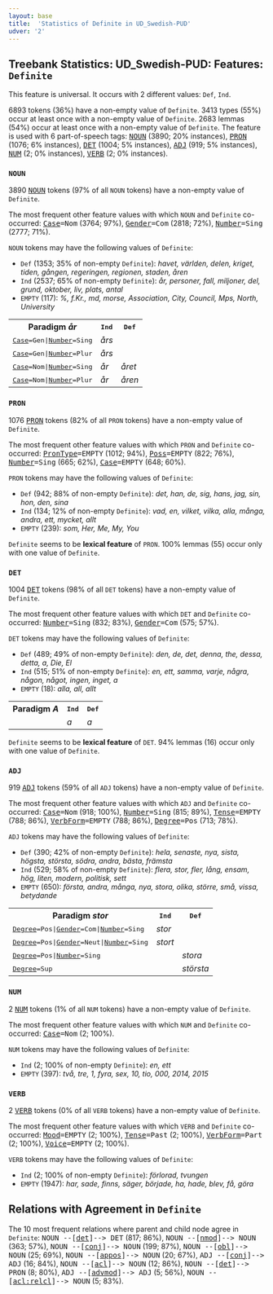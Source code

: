 ```yaml
---
layout: base
title:  'Statistics of Definite in UD_Swedish-PUD'
udver: '2'
---
```


## Treebank Statistics: UD_Swedish-PUD: Features: `Definite`

This feature is universal.
It occurs with 2 different values: `Def`, `Ind`.

6893 tokens (36%) have a non-empty value of `Definite`.
3413 types (55%) occur at least once with a non-empty value of `Definite`.
2683 lemmas (54%) occur at least once with a non-empty value of `Definite`.
The feature is used with 6 part-of-speech tags: <tt><a href="sv_pud-pos-NOUN.html">NOUN</a></tt> (3890; 20% instances), <tt><a href="sv_pud-pos-PRON.html">PRON</a></tt> (1076; 6% instances), <tt><a href="sv_pud-pos-DET.html">DET</a></tt> (1004; 5% instances), <tt><a href="sv_pud-pos-ADJ.html">ADJ</a></tt> (919; 5% instances), <tt><a href="sv_pud-pos-NUM.html">NUM</a></tt> (2; 0% instances), <tt><a href="sv_pud-pos-VERB.html">VERB</a></tt> (2; 0% instances).

### `NOUN`

3890 <tt><a href="sv_pud-pos-NOUN.html">NOUN</a></tt> tokens (97% of all `NOUN` tokens) have a non-empty value of `Definite`.

The most frequent other feature values with which `NOUN` and `Definite` co-occurred: <tt><a href="sv_pud-feat-Case.html">Case</a></tt><tt>=Nom</tt> (3764; 97%), <tt><a href="sv_pud-feat-Gender.html">Gender</a></tt><tt>=Com</tt> (2818; 72%), <tt><a href="sv_pud-feat-Number.html">Number</a></tt><tt>=Sing</tt> (2777; 71%).

`NOUN` tokens may have the following values of `Definite`:

* `Def` (1353; 35% of non-empty `Definite`): <em>havet, världen, delen, kriget, tiden, gången, regeringen, regionen, staden, åren</em>
* `Ind` (2537; 65% of non-empty `Definite`): <em>år, personer, fall, miljoner, del, grund, oktober, liv, plats, antal</em>
* `EMPTY` (117): <em>%, f.Kr., md, morse, Association, City, Council, Mps, North, University</em>

<table>
  <tr><th>Paradigm <i>år</i></th><th><tt>Ind</tt></th><th><tt>Def</tt></th></tr>
  <tr><td><tt><tt><a href="sv_pud-feat-Case.html">Case</a></tt><tt>=Gen</tt>|<tt><a href="sv_pud-feat-Number.html">Number</a></tt><tt>=Sing</tt></tt></td><td><em>års</em></td><td></td></tr>
  <tr><td><tt><tt><a href="sv_pud-feat-Case.html">Case</a></tt><tt>=Gen</tt>|<tt><a href="sv_pud-feat-Number.html">Number</a></tt><tt>=Plur</tt></tt></td><td><em>års</em></td><td></td></tr>
  <tr><td><tt><tt><a href="sv_pud-feat-Case.html">Case</a></tt><tt>=Nom</tt>|<tt><a href="sv_pud-feat-Number.html">Number</a></tt><tt>=Sing</tt></tt></td><td><em>år</em></td><td><em>året</em></td></tr>
  <tr><td><tt><tt><a href="sv_pud-feat-Case.html">Case</a></tt><tt>=Nom</tt>|<tt><a href="sv_pud-feat-Number.html">Number</a></tt><tt>=Plur</tt></tt></td><td><em>år</em></td><td><em>åren</em></td></tr>
</table>

### `PRON`

1076 <tt><a href="sv_pud-pos-PRON.html">PRON</a></tt> tokens (82% of all `PRON` tokens) have a non-empty value of `Definite`.

The most frequent other feature values with which `PRON` and `Definite` co-occurred: <tt><a href="sv_pud-feat-PronType.html">PronType</a></tt><tt>=EMPTY</tt> (1012; 94%), <tt><a href="sv_pud-feat-Poss.html">Poss</a></tt><tt>=EMPTY</tt> (822; 76%), <tt><a href="sv_pud-feat-Number.html">Number</a></tt><tt>=Sing</tt> (665; 62%), <tt><a href="sv_pud-feat-Case.html">Case</a></tt><tt>=EMPTY</tt> (648; 60%).

`PRON` tokens may have the following values of `Definite`:

* `Def` (942; 88% of non-empty `Definite`): <em>det, han, de, sig, hans, jag, sin, hon, den, sina</em>
* `Ind` (134; 12% of non-empty `Definite`): <em>vad, en, vilket, vilka, alla, många, andra, ett, mycket, allt</em>
* `EMPTY` (239): <em>som, Her, Me, My, You</em>

`Definite` seems to be **lexical feature** of `PRON`. 100% lemmas (55) occur only with one value of `Definite`.

### `DET`

1004 <tt><a href="sv_pud-pos-DET.html">DET</a></tt> tokens (98% of all `DET` tokens) have a non-empty value of `Definite`.

The most frequent other feature values with which `DET` and `Definite` co-occurred: <tt><a href="sv_pud-feat-Number.html">Number</a></tt><tt>=Sing</tt> (832; 83%), <tt><a href="sv_pud-feat-Gender.html">Gender</a></tt><tt>=Com</tt> (575; 57%).

`DET` tokens may have the following values of `Definite`:

* `Def` (489; 49% of non-empty `Definite`): <em>den, de, det, denna, the, dessa, detta, a, Die, El</em>
* `Ind` (515; 51% of non-empty `Definite`): <em>en, ett, samma, varje, några, någon, något, ingen, inget, a</em>
* `EMPTY` (18): <em>alla, all, allt</em>

<table>
  <tr><th>Paradigm <i>A</i></th><th><tt>Ind</tt></th><th><tt>Def</tt></th></tr>
  <tr><td><tt></tt></td><td><em>a</em></td><td><em>a</em></td></tr>
</table>

`Definite` seems to be **lexical feature** of `DET`. 94% lemmas (16) occur only with one value of `Definite`.

### `ADJ`

919 <tt><a href="sv_pud-pos-ADJ.html">ADJ</a></tt> tokens (59% of all `ADJ` tokens) have a non-empty value of `Definite`.

The most frequent other feature values with which `ADJ` and `Definite` co-occurred: <tt><a href="sv_pud-feat-Case.html">Case</a></tt><tt>=Nom</tt> (918; 100%), <tt><a href="sv_pud-feat-Number.html">Number</a></tt><tt>=Sing</tt> (815; 89%), <tt><a href="sv_pud-feat-Tense.html">Tense</a></tt><tt>=EMPTY</tt> (788; 86%), <tt><a href="sv_pud-feat-VerbForm.html">VerbForm</a></tt><tt>=EMPTY</tt> (788; 86%), <tt><a href="sv_pud-feat-Degree.html">Degree</a></tt><tt>=Pos</tt> (713; 78%).

`ADJ` tokens may have the following values of `Definite`:

* `Def` (390; 42% of non-empty `Definite`): <em>hela, senaste, nya, sista, högsta, största, södra, andra, bästa, främsta</em>
* `Ind` (529; 58% of non-empty `Definite`): <em>flera, stor, fler, lång, ensam, hög, liten, modern, politisk, sett</em>
* `EMPTY` (650): <em>första, andra, många, nya, stora, olika, större, små, vissa, betydande</em>

<table>
  <tr><th>Paradigm <i>stor</i></th><th><tt>Ind</tt></th><th><tt>Def</tt></th></tr>
  <tr><td><tt><tt><a href="sv_pud-feat-Degree.html">Degree</a></tt><tt>=Pos</tt>|<tt><a href="sv_pud-feat-Gender.html">Gender</a></tt><tt>=Com</tt>|<tt><a href="sv_pud-feat-Number.html">Number</a></tt><tt>=Sing</tt></tt></td><td><em>stor</em></td><td></td></tr>
  <tr><td><tt><tt><a href="sv_pud-feat-Degree.html">Degree</a></tt><tt>=Pos</tt>|<tt><a href="sv_pud-feat-Gender.html">Gender</a></tt><tt>=Neut</tt>|<tt><a href="sv_pud-feat-Number.html">Number</a></tt><tt>=Sing</tt></tt></td><td><em>stort</em></td><td></td></tr>
  <tr><td><tt><tt><a href="sv_pud-feat-Degree.html">Degree</a></tt><tt>=Pos</tt>|<tt><a href="sv_pud-feat-Number.html">Number</a></tt><tt>=Sing</tt></tt></td><td></td><td><em>stora</em></td></tr>
  <tr><td><tt><tt><a href="sv_pud-feat-Degree.html">Degree</a></tt><tt>=Sup</tt></tt></td><td></td><td><em>största</em></td></tr>
</table>

### `NUM`

2 <tt><a href="sv_pud-pos-NUM.html">NUM</a></tt> tokens (1% of all `NUM` tokens) have a non-empty value of `Definite`.

The most frequent other feature values with which `NUM` and `Definite` co-occurred: <tt><a href="sv_pud-feat-Case.html">Case</a></tt><tt>=Nom</tt> (2; 100%).

`NUM` tokens may have the following values of `Definite`:

* `Ind` (2; 100% of non-empty `Definite`): <em>en, ett</em>
* `EMPTY` (397): <em>två, tre, 1, fyra, sex, 10, tio, 000, 2014, 2015</em>

### `VERB`

2 <tt><a href="sv_pud-pos-VERB.html">VERB</a></tt> tokens (0% of all `VERB` tokens) have a non-empty value of `Definite`.

The most frequent other feature values with which `VERB` and `Definite` co-occurred: <tt><a href="sv_pud-feat-Mood.html">Mood</a></tt><tt>=EMPTY</tt> (2; 100%), <tt><a href="sv_pud-feat-Tense.html">Tense</a></tt><tt>=Past</tt> (2; 100%), <tt><a href="sv_pud-feat-VerbForm.html">VerbForm</a></tt><tt>=Part</tt> (2; 100%), <tt><a href="sv_pud-feat-Voice.html">Voice</a></tt><tt>=EMPTY</tt> (2; 100%).

`VERB` tokens may have the following values of `Definite`:

* `Ind` (2; 100% of non-empty `Definite`): <em>förlorad, tvungen</em>
* `EMPTY` (1947): <em>har, sade, finns, säger, började, ha, hade, blev, få, göra</em>

## Relations with Agreement in `Definite`

The 10 most frequent relations where parent and child node agree in `Definite`:
<tt>NOUN --[<tt><a href="sv_pud-dep-det.html">det</a></tt>]--> DET</tt> (817; 86%),
<tt>NOUN --[<tt><a href="sv_pud-dep-nmod.html">nmod</a></tt>]--> NOUN</tt> (363; 57%),
<tt>NOUN --[<tt><a href="sv_pud-dep-conj.html">conj</a></tt>]--> NOUN</tt> (199; 87%),
<tt>NOUN --[<tt><a href="sv_pud-dep-obl.html">obl</a></tt>]--> NOUN</tt> (25; 69%),
<tt>NOUN --[<tt><a href="sv_pud-dep-appos.html">appos</a></tt>]--> NOUN</tt> (20; 67%),
<tt>ADJ --[<tt><a href="sv_pud-dep-conj.html">conj</a></tt>]--> ADJ</tt> (16; 84%),
<tt>NOUN --[<tt><a href="sv_pud-dep-acl.html">acl</a></tt>]--> NOUN</tt> (12; 86%),
<tt>NOUN --[<tt><a href="sv_pud-dep-det.html">det</a></tt>]--> PRON</tt> (8; 80%),
<tt>ADJ --[<tt><a href="sv_pud-dep-advmod.html">advmod</a></tt>]--> ADJ</tt> (5; 56%),
<tt>NOUN --[<tt><a href="sv_pud-dep-acl-relcl.html">acl:relcl</a></tt>]--> NOUN</tt> (5; 83%).

